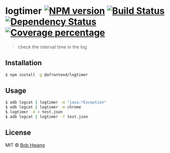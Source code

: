 # logtimer [![NPM version][npm-image]][npm-url] [![Build Status][travis-image]][travis-url] [![Dependency Status][daviddm-image]][daviddm-url] [![Coverage percentage][coveralls-image]][coveralls-url]
> check the interval time in the log

## Installation

```sh
$ npm install -g @afrontend/logtimer
```

## Usage

```sh
$ adb logcat | logtimer -m "java.*Exception"
$ adb logcat | logtimer -m chrome
$ logtimer -d > test.json
$ adb logcat | logtimer -f test.json
```

## License

MIT © [Bob Hwang](https://afrontend.github.io/)


[npm-image]: https://badge.fury.io/js/logtimer.svg
[npm-url]: https://npmjs.org/package/logtimer
[travis-image]: https://travis-ci.org/afrontend/logtimer.svg?branch=master
[travis-url]: https://travis-ci.org/afrontend/logtimer
[daviddm-image]: https://david-dm.org/afrontend/logtimer.svg?theme=shields.io
[daviddm-url]: https://david-dm.org/afrontend/logtimer
[coveralls-image]: https://coveralls.io/repos/afrontend/logtimer/badge.svg
[coveralls-url]: https://coveralls.io/r/afrontend/logtimer
